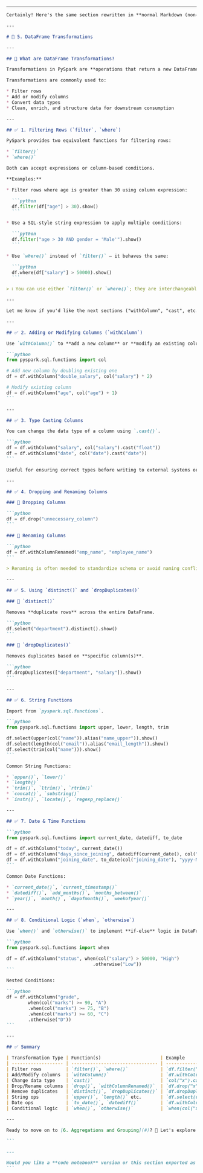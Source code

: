 
---

````markdown
Certainly! Here's the same section rewritten in **normal Markdown (non-codeblock)** formatting for easier reading and documentation-style presentation:

---

# 📑 5. DataFrame Transformations

---

## 🔹 What are DataFrame Transformations?

Transformations in PySpark are **operations that return a new DataFrame** by modifying the original one. These operations are **lazy**, meaning they are not executed until an **action** such as `show()`, `count()`, or `write()` is triggered.

Transformations are commonly used to:

* Filter rows
* Add or modify columns
* Convert data types
* Clean, enrich, and structure data for downstream consumption

---

## ✅ 1. Filtering Rows (`filter`, `where`)

PySpark provides two equivalent functions for filtering rows:

* `filter()`
* `where()`

Both can accept expressions or column-based conditions.

**Examples:**

* Filter rows where age is greater than 30 using column expression:

  ```python
  df.filter(df["age"] > 30).show()
  ```

* Use a SQL-style string expression to apply multiple conditions:

  ```python
  df.filter("age > 30 AND gender = 'Male'").show()
  ```

* Use `where()` instead of `filter()` — it behaves the same:

  ```python
  df.where(df["salary"] > 50000).show()
  ```

> ℹ️ You can use either `filter()` or `where()`; they are interchangeable in DataFrame operations.

---

Let me know if you'd like the next sections ("withColumn", "cast", etc.) in the same format.

---

## ✅ 2. Adding or Modifying Columns (`withColumn`)

Use `withColumn()` to **add a new column** or **modify an existing column**.

```python
from pyspark.sql.functions import col

# Add new column by doubling existing one
df = df.withColumn("double_salary", col("salary") * 2)

# Modify existing column
df = df.withColumn("age", col("age") + 1)
```

---

## ✅ 3. Type Casting Columns

You can change the data type of a column using `.cast()`.

```python
df = df.withColumn("salary", col("salary").cast("float"))
df = df.withColumn("date", col("date").cast("date"))
```

Useful for ensuring correct types before writing to external systems or doing aggregations.

---

## ✅ 4. Dropping and Renaming Columns

### 🔸 Dropping Columns

```python
df = df.drop("unnecessary_column")
```

### 🔸 Renaming Columns

```python
df = df.withColumnRenamed("emp_name", "employee_name")
```

> Renaming is often needed to standardize schema or avoid naming conflicts.

---

## ✅ 5. Using `distinct()` and `dropDuplicates()`

### 🔸 `distinct()`

Removes **duplicate rows** across the entire DataFrame.

```python
df.select("department").distinct().show()
```

### 🔸 `dropDuplicates()`

Removes duplicates based on **specific column(s)**.

```python
df.dropDuplicates(["department", "salary"]).show()
```

---

## ✅ 6. String Functions

Import from `pyspark.sql.functions`.

```python
from pyspark.sql.functions import upper, lower, length, trim

df.select(upper(col("name")).alias("name_upper")).show()
df.select(length(col("email")).alias("email_length")).show()
df.select(trim(col("name"))).show()
```

Common String Functions:

* `upper()`, `lower()`
* `length()`
* `trim()`, `ltrim()`, `rtrim()`
* `concat()`, `substring()`
* `instr()`, `locate()`, `regexp_replace()`

---

## ✅ 7. Date & Time Functions

```python
from pyspark.sql.functions import current_date, datediff, to_date

df = df.withColumn("today", current_date())
df = df.withColumn("days_since_joining", datediff(current_date(), col("joining_date")))
df = df.withColumn("joining_date", to_date(col("joining_date"), "yyyy-MM-dd"))
```

Common Date Functions:

* `current_date()`, `current_timestamp()`
* `datediff()`, `add_months()`, `months_between()`
* `year()`, `month()`, `dayofmonth()`, `weekofyear()`

---

## ✅ 8. Conditional Logic (`when`, `otherwise`)

Use `when()` and `otherwise()` to implement **if-else** logic in DataFrames.

```python
from pyspark.sql.functions import when

df = df.withColumn("status", when(col("salary") > 50000, "High")
                                .otherwise("Low"))
```

Nested Conditions:

```python
df = df.withColumn("grade", 
        when(col("marks") >= 90, "A")
        .when(col("marks") >= 75, "B")
        .when(col("marks") >= 60, "C")
        .otherwise("D"))
```

---

## ✅ Summary

| Transformation Type | Function(s)                      | Example                                      |
| ------------------- | -------------------------------- | -------------------------------------------- |
| Filter rows         | `filter()`, `where()`            | `df.filter("age > 30")`                      |
| Add/Modify columns  | `withColumn()`                   | `df.withColumn("bonus", col("x")*0.1)`       |
| Change data type    | `cast()`                         | `col("x").cast("int")`                       |
| Drop/Rename columns | `drop()`, `withColumnRenamed()`  | `df.drop("x")`                               |
| Remove duplicates   | `distinct()`, `dropDuplicates()` | `df.dropDuplicates(["id"])`                  |
| String ops          | `upper()`, `length()` etc.       | `df.select(upper(col("name")))`              |
| Date ops            | `to_date()`, `datediff()`        | `df.withColumn(...)`                         |
| Conditional logic   | `when()`, `otherwise()`          | `when(col("x")>10, "high").otherwise("low")` |

---

Ready to move on to [6. Aggregations and Grouping](#)? 🧮 Let's explore grouping, pivoting, and window functions!

```

---

Would you like a **code notebook** version or this section exported as a **`.md` file for GitHub/portfolio use**?
```
